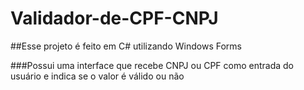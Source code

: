 # Validador-de-CPF-CNPJ
##Esse projeto é feito em C# utilizando Windows Forms

###Possui uma interface que recebe CNPJ ou CPF como entrada do usuário e indica se o valor é válido ou não
